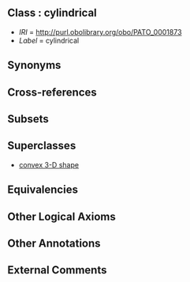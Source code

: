 
## Class : cylindrical

 * *IRI* = http://purl.obolibrary.org/obo/PATO_0001873
 * *Label* = cylindrical

## Synonyms


## Cross-references


## Subsets


## Superclasses

 * [convex 3-D shape](../../PATO/07/PATO_0002007.md)

## Equivalencies


## Other Logical Axioms


## Other Annotations


## External Comments

